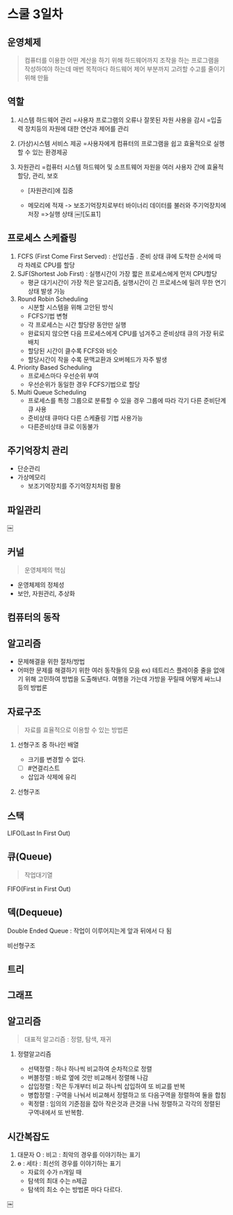 # 스쿨 3일차

## 운영체제

> 컴퓨터를 이용한 어떤 계산을 하기 위해 하드웨어까지 조작을 하는 프로그램을 작성하여야 하는데 매번 목적마다 하드웨어 제어 부분까지 고려할 수고를 줄이기 위해 만듦

## 역할
1. 시스템 하드웨어 관리
=사용자 프로그램의 오류나 잘못된 자원 사용을 감시
=입출력 장치등의 자원에 대한 연산과 제어를 관리
2. (가상)시스템 서비스 제공
=사용자에게 컴퓨터의 프로그램을 쉽고 효율적으로 실행할 수 있는 환경제공
3. 자원관리
=컴퓨터 시스템 하드웨어 및 소프트웨어 자원을 여러 사용자 간에 효율적 할당, 관리, 보호

	* [자원관리]에 집중

	* 메모리에 적재 -> 보조기억장치로부터 바이너리 데이터를 불러와 주기억장치에 저장
=>실행 상태
￼![도표1]

## 프로세스 스케쥴링

1. FCFS (First Come First Served) : 선입선출 . 준비 상태 큐에 도착한 순서에 따라 차례로  CPU를 할당
2. SJF(Shortest Job First) : 실행시간이 가장 짧은 프로세스에게 먼저 CPU할당
    * 평균 대기시간이 가장 적은 알고리즘, 실행시간이 긴 프로세스에 밀려 무한 연기 상태 발생 가능
3. Round Robin Scheduling
    * 시분할 시스템을 위해 고안된 방식
    * FCFS기법 변형
    * 각 프로세스는 시간 할당량 동안만 실행
    * 완료되지 않으면 다음 프로세스에게 CPU를 넘겨주고 준비상태 큐의 가장 뒤로 배치
    * 할당된 시간이 클수록 FCFS와 비슷
    * 할당시간이 작을 수록 문맥교환과 오버헤드가 자주 발생
4. Priority Based Scheduling
    * 프로세스마다 우선순위 부여
    * 우선순위가 동일한 경우 FCFS기법으로 할당
5. Multi Queue Scheduling
    * 프로세스를 특정 그룹으로 분류할 수 있을 경우 그룹에 따라 각기 다른 준비단계 큐 사용
    * 준비상태 큐마다 다른 스케쥴링 기법 사용가능
    * 다른준비상태 큐로 이동불가

## 주기억장치 관리

* 단순관리
* 가상메모리
    * 보조기억장치를 주기억장치처럼 활용

## 파일관리

￼
## 커널
> 운영체제의 핵심

* 운영체제의 정체성
* 보안, 자원관리, 추상화

## 컴퓨터의 동작

## 알고리즘

* 문제해결을 위한 절차/방법
* 어떠한 문제를 해결하기 위한 여러 동작들의 모음
ex) 테트리스 플레이중 줄을 없애기 위해 고민하여 방법을 도출해낸다.
여행을 가는데 가방을 꾸릴때 어떻게 싸느냐 등의 방법론

## 자료구조

> 자료를 효율적으로 이용할 수 있는 방법론

1. 선형구조 중 하나인 배열

	- 크기를 변경할 수 없다.
	- [ ] #연결리스트
	- 삽입과 삭제에 유리

2. 선형구조

## 스택
LIFO(Last In First Out)

## 큐(Queue)
> 작업대기열

FIFO(First in First Out)

## 덱(Dequeue)
Double Ended Queue
: 작업이 이루어지는게 앞과 뒤에서 다 됨

비선형구조
## 트리
## 그래프
## 알고리즘
> 대표적 알고리즘 : 정렬, 탐색, 재귀

1. 정렬알고리즘

	* 선택정렬 : 하나 하나씩 비교하여 순차적으로 정렬
	* 버블정렬 : 바로 옆에 것만 비교해서 정렬해 나감
	* 삽입정렬 : 작은 두개부터 비교 하나씩 삽입하여 또 비교를 반복
	* 병합정렬 : 구역을 나눠서 비교해서 정렬하고 또 다음구역을 정렬하여 둘을 합침
	* 퀵정렬 : 임의의 기준점을 잡아 작은것과 큰것을 나눠 정렬하고 각각의 정렬된 구역내에서 또 반복함.


## 시간복잡도
1. 대문자 O : 비고 : 최악의 경우를 이야기하는 표기
2. ɵ : 세타 : 최선의 경우를 이야기하는 표기
	- 자료의 수가 n개일 때
	- 탐색의 최대 수는 n제곱
	- 탐색의 최소 수는 방법론 마다 다르다.

￼
